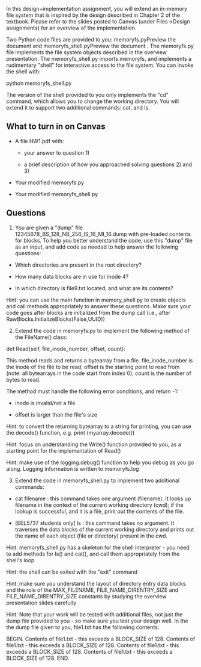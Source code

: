In this design+implementation assignment, you will extend an in-memory file system that is inspired by the design described in Chapter 2 of the textbook. Please refer to the slides posted to Canvas (under Files->Design assignments) for an overview of the implementation.

Two Python code files are provided to you: memoryfs.pyPreview the document and memoryfs_shell.pyPreview the document . The memoryfs.py file implements the file system objects described in the overview presentation. The memoryfs_shell.py imports memoryfs, and implements a rudimentary "shell" for interactive access to the file system. You can invoke the shell with:

python memoryfs_shell.py

The version of the shell provided to you only implements the "cd" command, which allows you to change the working directory. You will extend it to support two additional commands: cat, and ls.

 

## What to turn in on Canvas ##

- A file HW1.pdf with:

  - your answer to question 1)

  - a brief description of how you approached solving questions 2) and 3)

- Your modified memoryfs.py

- Your modified memoryfs_shell.py

 

## Questions ##

1) You are given a "dump" file 12345678_BS_128_NB_256_IS_16_MI_16.dump with pre-loaded contents for blocks. To help you better understand the code, use this "dump" file as an input, and add code as needed to help answer the following questions:

- Which directories are present in the root directory?

- How many data blocks are in use for inode 4?

- In which directory is file9.txt located, and what are its contents?

Hint: you can use the main function in memory_shell.py to create objects and call methods appropriately to answer these questions. Make sure your code goes after blocks are initialized from the dump call (i.e., after RawBlocks.InitializeBlocks(False,UUID))

 

2) Extend the code in memoryfs.py to implement the following method of the FileName() class:

def Read(self, file_inode_number, offset, count):

This method reads and returns a bytearray from a file. file_inode_number is the inode of the file to be read; offset is the starting point to read from (note: all bytearrays in the code start from index 0); count is the number of bytes to read.

The method must handle the following error conditions, and return -1:

- inode is invalid/not a file

- offset is larger than the file's size

 

Hint: to convert the returning bytearray to a string for printing, you can use the decode() function, e.g. print (myarray.decode())

Hint: focus on understanding the Write() function provided to you, as a starting point for the implementation of Read()

Hint: make use of the logging.debug() function to help you debug as you go along. Logging information is written to memoryfs.log

 

3) Extend the code in memoryfs_shell.py to implement two additional commands:

- cat filename : this command takes one argument (filename). It looks up filename in the context of the current working directory (cwd); if the lookup is successful, and it is a file, print out the contents of the file.

- [EEL5737 students only] ls : this command takes no argument. It traverses the data blocks of the current working directory and prints out the name of each object (file or directory) present in the cwd.

Hint: memoryfs_shell.py has a skeleton for the shell interpreter - you need to add methods for ls() and cat(), and call them appropriately from the shell's loop

Hint: the shell can be exited with the "exit" command

Hint: make sure you understand the layout of directory entry data blocks and the role of the MAX_FILENAME, FILE_NAME_DIRENTRY_SIZE and FILE_NAME_DIRENTRY_SIZE constants by studying the overview presentation slides carefully

Hint: Note that your work will be tested with additional files, not just the dump file provided to you - so make sure you test your design well. In the the dump file given to you, file1.txt has the following contents:

BEGIN. Contents of file1.txt - this exceeds a BLOCK_SIZE of 128. Contents of file1.txt - this exceeds a BLOCK_SIZE of 128. Contents of file1.txt - this exceeds a BLOCK_SIZE of 128. Contents of file1.txt - this exceeds a BLOCK_SIZE of 128. END.
